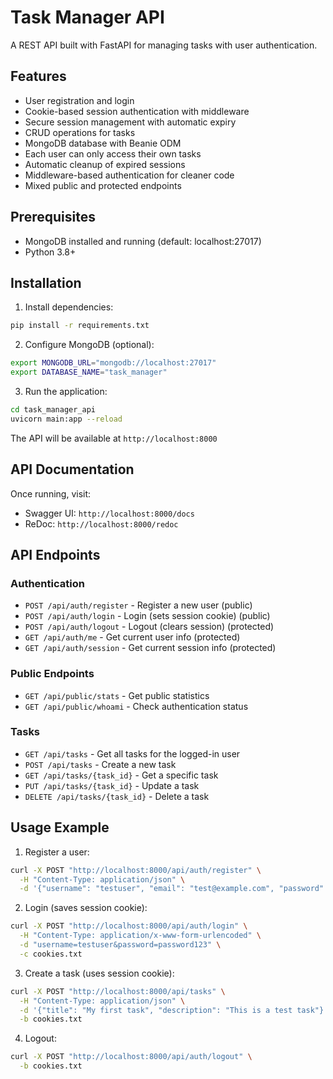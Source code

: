 # Task Manager API

A REST API built with FastAPI for managing tasks with user authentication.

## Features

- User registration and login
- Cookie-based session authentication with middleware
- Secure session management with automatic expiry
- CRUD operations for tasks
- MongoDB database with Beanie ODM
- Each user can only access their own tasks
- Automatic cleanup of expired sessions
- Middleware-based authentication for cleaner code
- Mixed public and protected endpoints

## Prerequisites

- MongoDB installed and running (default: localhost:27017)
- Python 3.8+

## Installation

1. Install dependencies:
```bash
pip install -r requirements.txt
```

2. Configure MongoDB (optional):
```bash
export MONGODB_URL="mongodb://localhost:27017"
export DATABASE_NAME="task_manager"
```

3. Run the application:
```bash
cd task_manager_api
uvicorn main:app --reload
```

The API will be available at `http://localhost:8000`

## API Documentation

Once running, visit:
- Swagger UI: `http://localhost:8000/docs`
- ReDoc: `http://localhost:8000/redoc`

## API Endpoints

### Authentication
- `POST /api/auth/register` - Register a new user (public)
- `POST /api/auth/login` - Login (sets session cookie) (public)
- `POST /api/auth/logout` - Logout (clears session) (protected)
- `GET /api/auth/me` - Get current user info (protected)
- `GET /api/auth/session` - Get current session info (protected)

### Public Endpoints
- `GET /api/public/stats` - Get public statistics
- `GET /api/public/whoami` - Check authentication status

### Tasks
- `GET /api/tasks` - Get all tasks for the logged-in user
- `POST /api/tasks` - Create a new task
- `GET /api/tasks/{task_id}` - Get a specific task
- `PUT /api/tasks/{task_id}` - Update a task
- `DELETE /api/tasks/{task_id}` - Delete a task

## Usage Example

1. Register a user:
```bash
curl -X POST "http://localhost:8000/api/auth/register" \
  -H "Content-Type: application/json" \
  -d '{"username": "testuser", "email": "test@example.com", "password": "password123"}'
```

2. Login (saves session cookie):
```bash
curl -X POST "http://localhost:8000/api/auth/login" \
  -H "Content-Type: application/x-www-form-urlencoded" \
  -d "username=testuser&password=password123" \
  -c cookies.txt
```

3. Create a task (uses session cookie):
```bash
curl -X POST "http://localhost:8000/api/tasks" \
  -H "Content-Type: application/json" \
  -d '{"title": "My first task", "description": "This is a test task"}' \
  -b cookies.txt
```

4. Logout:
```bash
curl -X POST "http://localhost:8000/api/auth/logout" \
  -b cookies.txt
```